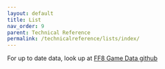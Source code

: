 ```yaml
---
layout: default
title: List
nav_order: 9
parent: Technical Reference
permalink: /technicalreference/lists/index/
---
```


For up to date data, look up at [FF8 Game Data github](https://github.com/HobbitDur/FF8GameData/tree/master/Resources/json)